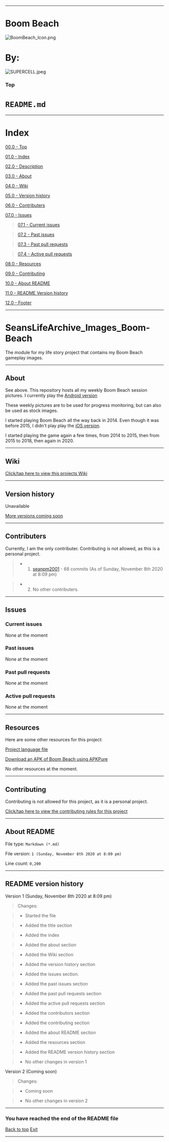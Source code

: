 
***

# Boom Beach

![BoomBeach_Icon.png](BoomBeach_Icon.png)

# By:

![SUPERCELL.jpeg](SUPERCELL.jpeg)

### Top

# `README.md`

***

# Index

[00.0 - Top](#Top)

[01.0 - Index](#Index)

[02.0 - Description](#SeansLifeArchive_Images_Boom-Beach)

[03.0 - About](#About)

[04.0 - Wiki](#Wiki)

[05.0 - Version history](#Version-history)

[06.0 - Contributers](#Contributers)

[07.0 - Issues](#Issues)

> [07.1 - Current issues](#Current-issues)

> [07.2 - Past issues](#Past-issues)

> [07.3 - Past pull requests](#Past-pull-requests)

> [07.4 - Active pull requests](#Active-pull-requests)

[08.0 - Resources](#Resources)

[09.0 - Contributing](#Contributing)

[10.0 - About README](#About-README)

[11.0 - README Version history](#README-version-history)

[12.0 - Footer](#You-have-reached-the-end-of-the-README-file)

***

# SeansLifeArchive_Images_Boom-Beach
The module for my life story project that contains my Boom Beach gameplay images.

***

## About

See above. This repository hosts all my weekly Boom Beach session pictures. I currently play the [Android version](https://play.google.com/store/apps/details?id=com.supercell.boombeach&hl=en)

These weekly pictures are to be used for progress monitoring, but can also be used as stock images.

I started playing Boom Beach all the way back in 2014. Even though it was before 2015, I didn't play play the [iOS version](https://apps.apple.com/us/app/boom-beach/id672150402).

I started playing the game again a few times, from 2014 to 2015, then from 2015 to 2018, then again in 2020.

***

## Wiki

[Click/tap here to view this projects Wiki](https://github.com/seanpm2001/SeansLifeArchive_Images_Boom-Beach/wiki)

***

## Version history

Unavailable

[More versions coming soon](https://www.example.com)

***

## Contributers

Currently, I am the only contributer. Contributing is not allowed, as this is a personal project.

> * 1. [seanpm2001](https://github.com/seanpm2001/) - 68 commits (As of Sunday, November 8th 2020 at 8:09 pm)

> * 2. No other contributers.

***

## Issues

### Current issues

None at the moment

### Past issues

None at the moment

### Past pull requests

None at the moment

### Active pull requests

None at the moment

***

## Resources

Here are some other resources for this project:

[Project language file](LANG.ss)

[Download an APK of Boom Beach using APKPure](https://apkpure.com/boom-beach/com.supercell.boombeach)

No other resources at the moment.

***

## Contributing

Contributing is not allowed for this project, as it is a personal project.

[Click/tap here to view the contributing rules for this project](https://github.com/seanpm2001/SeansLifeArchive_Images_Boom-Beach/blob/master/CONTRIBUTING.md)

***

## About README

File type: `Markdown (*.md)`

File version: `1 (Sunday, November 8th 2020 at 8:09 pm)`

Line count: `0,200`

***

## README version history

Version 1 (Sunday, November 8th 2020 at 8:09 pm)

> Changes:

> * Started the file

> * Added the title section

> * Added the index

> * Added the about section

> * Added the Wiki section

> * Added the version history section

> * Added the issues section.

> * Added the past issues section

> * Added the past pull requests section

> * Added the active pull requests section

> * Added the contributors section

> * Added the contributing section

> * Added the about README section

> * Added the resources section

> * Added the README version history section

> * No other changes in version 1

Version 2 (Coming soon)

> Changes:

> * Coming soon

> * No other changes in version 2

***

### You have reached the end of the README file

[Back to top](#Top) [Exit](https://github.com)

***
